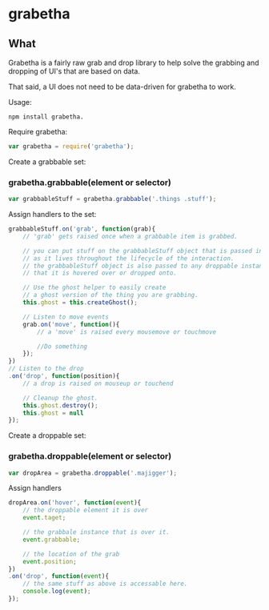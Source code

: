 grabetha
========

## What

Grabetha is a fairly raw grab and drop library to help solve the grabbing and dropping of UI's that are based on data.

That said, a UI does not need to be data-driven for grabetha to work.

Usage:

    npm install grabetha.

Require grabetha:

```javascript
var grabetha = require('grabetha');
```

Create a grabbable set:

### grabetha.grabbable(element or selector)

```javascript
var grabbableStuff = grabetha.grabbable('.things .stuff');
```

Assign handlers to the set:

```javascript
grabbableStuff.on('grab', function(grab){
    // 'grab' gets raised once when a grabbable item is grabbed.

    // you can put stuff on the grabbableStuff object that is passed in,
    // as it lives throughout the lifecycle of the interaction.
    // the grabbableStuff object is also passed to any droppable instances
    // that it is hovered over or dropped onto.

    // Use the ghost helper to easily create
    // a ghost version of the thing you are grabbing.
    this.ghost = this.createGhost();

    // Listen to move events
    grab.on('move', function(){
        // a 'move' is raised every mousemove or touchmove

        //Do something
    });
})
// Listen to the drop
.on('drop', function(position){
    // a drop is raised on mouseup or touchend

    // Cleanup the ghost.
    this.ghost.destroy();
    this.ghost = null
});
```

Create a droppable set:

### grabetha.droppable(element or selector)

```javascript
var dropArea = grabetha.droppable('.majigger');
```

Assign handlers

```javascript
dropArea.on('hover', function(event){
    // the droppable element it is over
    event.taget;

    // the grabbale instance that is over it.
    event.grabbable;

    // the location of the grab
    event.position;
})
.on('drop', function(event){
    // the same stuff as above is accessable here.
    console.log(event);
});
```

